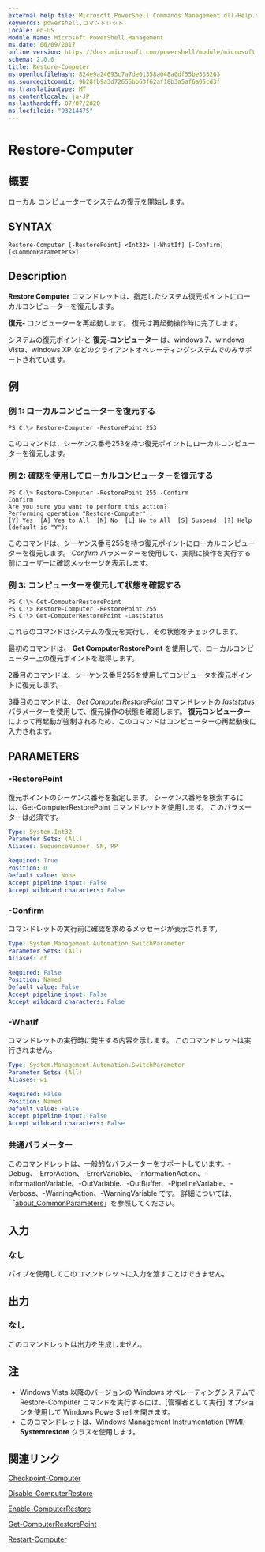 ```yaml
---
external help file: Microsoft.PowerShell.Commands.Management.dll-Help.xml
keywords: powershell,コマンドレット
Locale: en-US
Module Name: Microsoft.PowerShell.Management
ms.date: 06/09/2017
online version: https://docs.microsoft.com/powershell/module/microsoft.powershell.management/restore-computer?view=powershell-5.1&WT.mc_id=ps-gethelp
schema: 2.0.0
title: Restore-Computer
ms.openlocfilehash: 824e9a24693c7a7de01358a048a0df55be333263
ms.sourcegitcommit: 9b28fb9a3d72655bb63f62af18b3a5af6a05cd3f
ms.translationtype: MT
ms.contentlocale: ja-JP
ms.lasthandoff: 07/07/2020
ms.locfileid: "93214475"
---
```

# Restore-Computer

## 概要
ローカル コンピューターでシステムの復元を開始します。

## SYNTAX

```
Restore-Computer [-RestorePoint] <Int32> [-WhatIf] [-Confirm] [<CommonParameters>]
```

## Description
**Restore Computer** コマンドレットは、指定したシステム復元ポイントにローカルコンピューターを復元します。

**復元-** コンピューターを再起動します。
復元は再起動操作時に完了します。

システムの復元ポイントと **復元-コンピューター** は、windows 7、windows Vista、windows XP などのクライアントオペレーティングシステムでのみサポートされています。

## 例

### 例 1: ローカルコンピューターを復元する

```
PS C:\> Restore-Computer -RestorePoint 253
```

このコマンドは、シーケンス番号253を持つ復元ポイントにローカルコンピューターを復元します。

### 例 2: 確認を使用してローカルコンピューターを復元する

```
PS C:\> Restore-Computer -RestorePoint 255 -Confirm
Confirm
Are you sure you want to perform this action?
Performing operation "Restore-Computer" .
[Y] Yes  [A] Yes to All  [N] No  [L] No to All  [S] Suspend  [?] Help (default is "Y"):
```

このコマンドは、シーケンス番号255を持つ復元ポイントにローカルコンピューターを復元します。
*Confirm* パラメーターを使用して、実際に操作を実行する前にユーザーに確認メッセージを表示します。

### 例 3: コンピューターを復元して状態を確認する

```
PS C:\> Get-ComputerRestorePoint
PS C:\> Restore-Computer -RestorePoint 255
PS C:\> Get-ComputerRestorePoint -LastStatus
```

これらのコマンドはシステムの復元を実行し、その状態をチェックします。

最初のコマンドは、 **Get ComputerRestorePoint** を使用して、ローカルコンピューター上の復元ポイントを取得します。

2番目のコマンドは、シーケンス番号255を使用してコンピュータを復元ポイントに復元します。

3番目のコマンドは、 *Get ComputerRestorePoint* コマンドレットの *laststatus* パラメーターを使用して、復元操作の状態を確認します。
**復元コンピューター** によって再起動が強制されるため、このコマンドはコンピューターの再起動後に入力されます。

## PARAMETERS

### -RestorePoint
復元ポイントのシーケンス番号を指定します。
シーケンス番号を検索するには、Get-ComputerRestorePoint コマンドレットを使用します。
このパラメーターは必須です。

```yaml
Type: System.Int32
Parameter Sets: (All)
Aliases: SequenceNumber, SN, RP

Required: True
Position: 0
Default value: None
Accept pipeline input: False
Accept wildcard characters: False
```

### -Confirm
コマンドレットの実行前に確認を求めるメッセージが表示されます。

```yaml
Type: System.Management.Automation.SwitchParameter
Parameter Sets: (All)
Aliases: cf

Required: False
Position: Named
Default value: False
Accept pipeline input: False
Accept wildcard characters: False
```

### -WhatIf
コマンドレットの実行時に発生する内容を示します。
このコマンドレットは実行されません。

```yaml
Type: System.Management.Automation.SwitchParameter
Parameter Sets: (All)
Aliases: wi

Required: False
Position: Named
Default value: False
Accept pipeline input: False
Accept wildcard characters: False
```

### 共通パラメーター
このコマンドレットは、一般的なパラメーターをサポートしています。-Debug、-ErrorAction、-ErrorVariable、-InformationAction、-InformationVariable、-OutVariable、-OutBuffer、-PipelineVariable、-Verbose、-WarningAction、-WarningVariable です。 詳細については、「[about_CommonParameters](https://go.microsoft.com/fwlink/?LinkID=113216)」を参照してください。

## 入力

### なし
パイプを使用してこのコマンドレットに入力を渡すことはできません。

## 出力

### なし
このコマンドレットは出力を生成しません。

## 注

* Windows Vista 以降のバージョンの Windows オペレーティングシステムで Restore-Computer コマンドを実行するには、[管理者として実行] オプションを使用して Windows PowerShell を開きます。
* このコマンドレットは、Windows Management Instrumentation (WMI) **Systemrestore** クラスを使用します。

## 関連リンク

[Checkpoint-Computer](Checkpoint-Computer.md)

[Disable-ComputerRestore](Disable-ComputerRestore.md)

[Enable-ComputerRestore](Enable-ComputerRestore.md)

[Get-ComputerRestorePoint](Get-ComputerRestorePoint.md)

[Restart-Computer](Restart-Computer.md)
